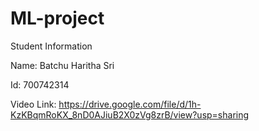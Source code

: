 # ML-project

Student Information

Name: Batchu Haritha Sri

Id: 700742314

Video Link:
https://drive.google.com/file/d/1h-KzKBqmRoKX_8nD0AJiuB2X0zVg8zrB/view?usp=sharing
